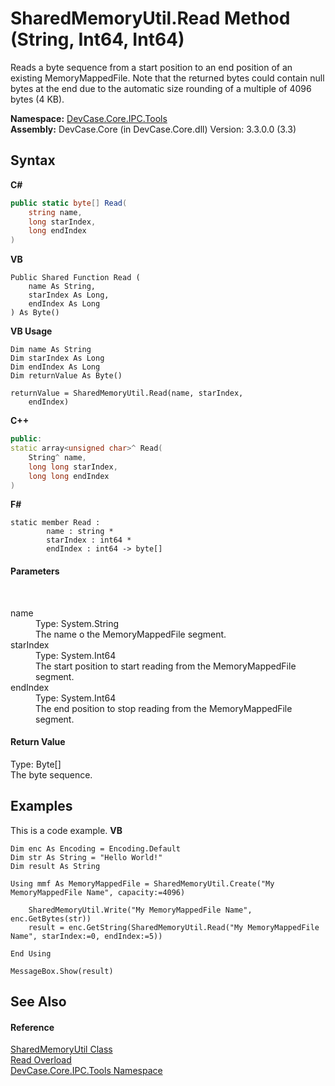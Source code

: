 # SharedMemoryUtil.Read Method (String, Int64, Int64)
 

Reads a byte sequence from a start position to an end position of an existing MemoryMappedFile. Note that the returned bytes could contain null bytes at the end due to the automatic size rounding of a multiple of 4096 bytes (4 KB).

**Namespace:**&nbsp;<a href="N_DevCase_Core_IPC_Tools">DevCase.Core.IPC.Tools</a><br />**Assembly:**&nbsp;DevCase.Core (in DevCase.Core.dll) Version: 3.3.0.0 (3.3)

## Syntax

**C#**<br />
``` C#
public static byte[] Read(
	string name,
	long starIndex,
	long endIndex
)
```

**VB**<br />
``` VB
Public Shared Function Read ( 
	name As String,
	starIndex As Long,
	endIndex As Long
) As Byte()
```

**VB Usage**<br />
``` VB Usage
Dim name As String
Dim starIndex As Long
Dim endIndex As Long
Dim returnValue As Byte()

returnValue = SharedMemoryUtil.Read(name, starIndex, 
	endIndex)
```

**C++**<br />
``` C++
public:
static array<unsigned char>^ Read(
	String^ name, 
	long long starIndex, 
	long long endIndex
)
```

**F#**<br />
``` F#
static member Read : 
        name : string * 
        starIndex : int64 * 
        endIndex : int64 -> byte[] 

```


#### Parameters
&nbsp;<dl><dt>name</dt><dd>Type: System.String<br />The name o the MemoryMappedFile segment.</dd><dt>starIndex</dt><dd>Type: System.Int64<br />The start position to start reading from the MemoryMappedFile segment.</dd><dt>endIndex</dt><dd>Type: System.Int64<br />The end position to stop reading from the MemoryMappedFile segment.</dd></dl>

#### Return Value
Type: Byte[]<br />The byte sequence.

## Examples
This is a code example. 
**VB**<br />
``` VB
Dim enc As Encoding = Encoding.Default
Dim str As String = "Hello World!"
Dim result As String

Using mmf As MemoryMappedFile = SharedMemoryUtil.Create("My MemoryMappedFile Name", capacity:=4096)

    SharedMemoryUtil.Write("My MemoryMappedFile Name", enc.GetBytes(str))
    result = enc.GetString(SharedMemoryUtil.Read("My MemoryMappedFile Name", starIndex:=0, endIndex:=5))

End Using

MessageBox.Show(result)
```


## See Also


#### Reference
<a href="T_DevCase_Core_IPC_Tools_SharedMemoryUtil">SharedMemoryUtil Class</a><br /><a href="Overload_DevCase_Core_IPC_Tools_SharedMemoryUtil_Read">Read Overload</a><br /><a href="N_DevCase_Core_IPC_Tools">DevCase.Core.IPC.Tools Namespace</a><br />